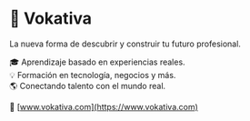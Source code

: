 # 🚀 Vokativa  

La nueva forma de descubrir y construir tu futuro profesional.  

🎓 Aprendizaje basado en experiencias reales.  
💡 Formación en tecnología, negocios y más.  
🌎 Conectando talento con el mundo real.  

🔗 [www.vokativa.com](https://www.vokativa.com)
